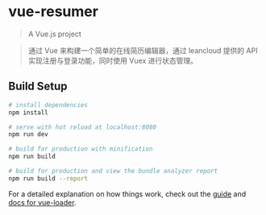 # vue-resumer

> A Vue.js project

> 通过 Vue 来构建一个简单的在线简历编辑器，通过 leancloud 提供的 API 实现注册与登录功能，同时使用 Vuex 进行状态管理。

## Build Setup

``` bash
# install dependencies
npm install

# serve with hot reload at localhost:8080
npm run dev

# build for production with minification
npm run build

# build for production and view the bundle analyzer report
npm run build --report
```

For a detailed explanation on how things work, check out the [guide](http://vuejs-templates.github.io/webpack/) and [docs for vue-loader](http://vuejs.github.io/vue-loader).
